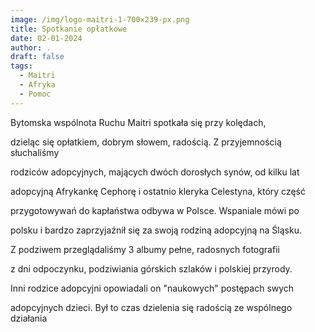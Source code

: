 ```yaml
---
image: /img/logo-maitri-1-700×239-px.png
title: Spotkanie opłatkowe
date: 02-01-2024
author: .
draft: false
tags:
  - Maitri
  - Afryka
  - Pomoc
---
```

Bytomska wspólnota Ruchu Maitri spotkała się przy kolędach,

dzieląc się opłatkiem, dobrym słowem, radością. Z przyjemnością słuchaliśmy

rodziców adopcyjnych, mających dwóch dorosłych synów, od kilku lat 

adopcyjną Afrykankę Cephorę i ostatnio kleryka Celestyna, który część

przygotowywań do kapłaństwa odbywa w Polsce. Wspaniale mówi po

polsku i bardzo zaprzyjaźnił się za swoją rodziną adopcyjną na Śląsku.

Z podziwem przeglądaliśmy 3 albumy pełne, radosnych fotografii

z dni odpoczynku, podziwiania górskich szlaków i polskiej przyrody.

Inni rodzice adopcyjni opowiadali on "naukowych" postępach swych

adopcyjnych dzieci. Był to czas dzielenia się radością ze wspólnego działania[](http://maitri.pl/)

<!--EndFragment-->
